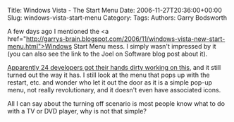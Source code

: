 Title: Windows Vista - The Start Menu
Date: 2006-11-27T20:36:00+00:00
Slug: windows-vista-start-menu
Category: 
Tags: 
Authors: Garry Bodsworth

A few days ago I mentioned the <a <br />href="http://garrys-brain.blogspot.com/2006/11/windows-vista-new-start-menu.html">Windows Start Menu mess</a>.  I simply wasn't impressed by it (you can also see the link to the Joel on Software blog post about it).

<a href="http://www.drizzle.com/~lettvin/2006/11/windows-shutdown-crapfest.html">Apparently 24 developers got their hands dirty working on this</a>, and it still turned out the way it has.  I still look at the menu that pops up with the restart, etc. and wonder who let it out the door as it is a simple pop-up menu, not really revolutionary, and it doesn't even have associated icons.

All I can say about the turning off scenario is most people know what to do with a TV or DVD player, why is not that simple?
